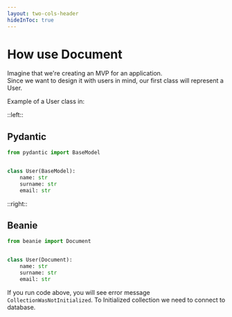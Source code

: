 ```yaml
---
layout: two-cols-header
hideInToc: true
---
```


# How use Document

Imagine that we're creating an MVP for an application. <br>
Since we want to design it with users in mind, our first class will represent a User.

Example of a User class in:

::left::

##  Pydantic

```python 
from pydantic import BaseModel


class User(BaseModel):
    name: str
    surname: str
    email: str
```

::right::

## Beanie

```python
from beanie import Document


class User(Document):
    name: str
    surname: str
    email: str
```


If you run code above, you will see error message `CollectionWasNotInitialized`.
To Initialized collection we need to connect to database.
<!-- TO Connect to database we need to install MOngodb locally or use Docker or use Mongo Atlas -->
